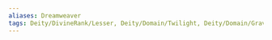 ```yaml
---
aliases: Dreamweaver
tags: Deity/DivineRank/Lesser, Deity/Domain/Twilight, Deity/Domain/Grave, Alignment/N, Deity/Pantheon/Draconic
---
```

